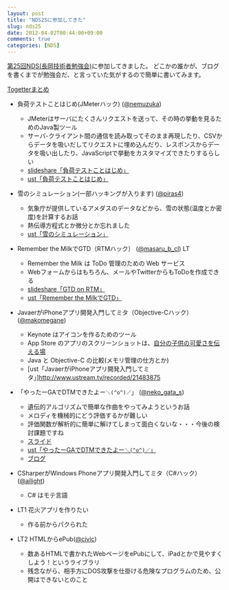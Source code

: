 ```yaml
---
layout: post
title: "NDS25に参加してきた"
slug: nds25
date: 2012-04-02T00:44:00+09:00
comments: true
categories: [NDS]
---
```


[第25回NDS(長岡技術者勉強会)](http://nagaoka.techtalk.jp/no25)に参加してきました。
どこかの誰かが、ブログを書くまでが勉強会だ、と言っていた気がするので簡単に書いてみます。

[Togetterまとめ](http://togetter.com/li/282146)

<!-- more -->

- 負荷テストことはじめ(JMeterハック)  ([@nemuzuka](http://twitter.com/#!nemuzuka))
  - JMeterはサーバにたくさんリクエストを送って、その時の挙動を見るためのJava製ツール
  - サーバ-クライアント間の通信を読み取ってそのまま再現したり、CSVからデータを吸いだしてリクエストに埋め込んだり、レスポンスからデータを吸い出したり、JavaScriptで挙動をカスタマイズできたりするらしい
  - [slideshare「負荷テストことはじめ」](http://www.slideshare.net/kkatagiri/ss-12233646)
  - [ust「負荷テストことはじめ」](http://www.ustream.tv/recorded/21482408)
- 雪のシミュレーション(一部ハッキングが入ります) ([@piras4](http://twitter.com/#!piras4))
  - 気象庁が提供しているアメダスのデータなどから、雪の状態(温度とか密度)を計算するお話
  - 熱伝導方程式とか微分とか忘れました
  - [ust「雪のシミュレーション」](http://www.ustream.tv/recorded/21483029)
- Remember the MilkでGTD（RTMハック） ([@masaru_b_cl](http://twitter.com/#!masaru_b_cl)) LT
  - Remember the Milk は ToDo 管理のための Web サービス
  - Webフォームからはもちろん、メールやTwitterからもToDoを作成できる
  - [slideshare「GTD on RTM」](http://www.slideshare.net/masaru_b_cl/gtd-on-rtm)
  - [ust「Remember the MilkでGTD」](http://www.ustream.tv/recorded/21483642)
- JavaerがiPhoneアプリ開発入門してミタ（Objective-Cハック）　([@makomegane](http://twitter.com/#!makomegane))
  - Keynote はアイコンを作るためのツール
  - App Store のアプリのスクリーンショットは、[自分の子供の可愛さを伝える場](http://itunes.apple.com/jp/app/beibimemo/id513567930?mt=8)
  - Java と Objective-C の比較(メモリ管理の仕方とか)
  - [ust「JavaerがiPhoneアプリ開発入門してミタ」]http://www.ustream.tv/recorded/21483875
- 「やったーGAでDTMできたよー`＼(^o^)／`」 ([@neko_gata_s](http://twitter.com/#!neko_gata_s))
  - 遺伝的アルゴリズムで簡単な作曲をやってみようというお話
  - メロディを機械的にどう評価するかが難しい
  - 評価関数が解析的に簡単に解けてしまって面白くないな・・・今後の検討課題ですね
  - [スライド](http://dl.dropbox.com/u/69610148/study/nds25/slide.pdf)
  - [ust「やったーGAでDTMできたよー`＼(^o^)／`」](http://www.ustream.tv/recorded/21484554)
  - [ブログ](http://nekogata.hatenablog.com/entry/2012/04/01/020824)
- CSharperがWindows Phoneアプリ開発入門してミタ（C#ハック） ([@ailight](http://twitter.com/#!ailight))
  - C# はモテ言語

- LT1 花火アプリを作りたい
  - 作る前からパクられた
- LT2 HTMLからePub([@civic](http://twitter.com/#!civic))
  - 数あるHTMLで書かれたWebページをePubにして、iPadとかで見やすくしよう！というライブラリ
  - 残念ながら、相手方にDOS攻撃を仕掛ける危険なプログラムのため、公開はできないとのこと
